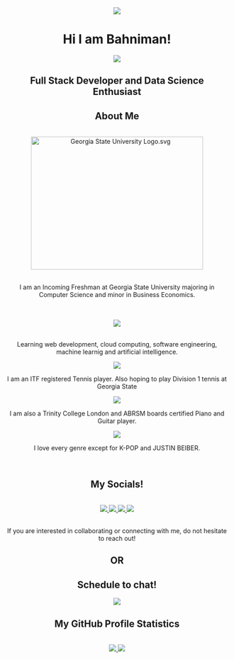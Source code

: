 <!-- <style>
.inline-block {
  display: inline-block;
}
.sections {
  margin: 50px;
}
.word-break {
  white-space: -moz-pre-wrap !important;  /* Mozilla, since 1999 */
  white-space: -pre-wrap;      /* Opera 4-6 */
  white-space: -o-pre-wrap;    /* Opera 7 */
  white-space: pre-wrap;       /* css-3 */
  word-wrap: break-word;       /* Internet Explorer 5.5+ */
  white-space: -webkit-pre-wrap; /* Newer versions of Chrome/Safari*/
  word-break: keep-all;
  white-space: normal;
  width: 50%;
}
</style> -->
<div align="center">
<img src="https://img.icons8.com/external-bearicons-gradient-bearicons/96/000000/external-Hi-miscellany-texts-and-badges-bearicons-gradient-bearicons.png"/>

</div>
<h1 align="center">Hi I am Bahniman!</h1>
<div class="sections" align="center">
  <!-- Thinking Icon (software engineering) -->
  <!-- <div style="margin-right: 20%;" align="center" class="inline-block">
    <img src="https://img.icons8.com/ios-filled/60/000000/learning.png"/>
  </div> -->
  <!-- Robot Icon (machine learning) -->
  <div class="inline-block">
    <img src="https://img.icons8.com/dusk/96/000000/laptop--v1.png"/>
  </div>
  <h2>Full Stack Developer and Data Science <br>Enthusiast</h2> 
</div>
<div align=center>
  <h2 id="about-me" align="center">About Me</h2>
  <br>
  <div>
    <img src="https://upload.wikimedia.org/wikipedia/commons/6/6c/Georgia_State_University_Logo.svg" alt="Georgia State University Logo.svg" height="300" width="388"/>
    <br>
    <br>
    <p class="word-break">I am an Incoming Freshman at Georgia State University majoring in Computer Science and minor in Business Economics.</p>
  </div>
  <br>
  <br>
  <div class="inline-block">
    <img src="https://img.icons8.com/color-glass/96/000000/learning.png"/>
    <br>
    <br>
    <p class="word-break">Learning web development, cloud computing, software engineering, machine learnig and artificial intelligence.</p>
  </div>
  <div class="inline-block">
    <img src="https://img.icons8.com/color/96/000000/tennis-player-skin-type-3.png"/>
    <p class="word-break">I am an ITF registered Tennis player. Also hoping to play Division 1 tennis at Georgia State</p>
  </div>
  <div class="inline-block">
    <img src="https://img.icons8.com/color/96/000000/rock-music.png"/>
    <p class="word-break">I am also a Trinity College London and ABRSM boards certified Piano and Guitar player.</p>
  </div>
  <div class="inline-block">
    <img src="https://img.icons8.com/color/80/000000/music--v2.png"/>
    <p class="word-break"> I love every genre except for K-POP and JUSTIN BEIBER.</p>
  </div>
</div>
<br>

<div class="sections" id="check-out-socials" align="center">
  <h2>My Socials!</h2>
  <br>
  
  <a href="mailto:bahniman31@gmail.com">
    <img src="https://img.icons8.com/fluency/90/000000/gmail-new.png"/>
  </a>
  <a href="https://www.linkedin.com/in/bahniman-rajkonwar-das-908b22217/">
    <img src="https://img.icons8.com/color/90/000000/linkedin.png"/>
  </a>
  <a href="https://twitter.com/baaahniman">  
    <img src="https://img.icons8.com/color/90/000000/twitter.png"/>
  </a>
  <a href="https://www.instagram.com/baaahniman/">
    <img src="https://img.icons8.com/fluency/90/000000/instagram-new.png"/>
  </a>
  <!-- Email Address -->
  <!-- <div class="inline-block">
  <h3>Google Mail</h3>
  </div> -->
  <!-- Linkedin Profile -->
  <!-- <div class="inline-block">
    <h3>Linkedin</h3>
  </div> -->
  <!-- Twitter Profile -->
  <!-- <div class="inline-block">
    <a href="https://twitter.com/baaahniman">
    </a>
    <h3>Twitter</h3>
  </div> -->
  <!-- Instagram Profile -->
  <!-- <div class="inline-block">
    <a href="https://www.instagram.com/baaahniman/">
    </a>
    <h3>Instagram</h3>
  </div> -->
  <br>
  <br>
  <p>If you are interested in collaborating or connecting with me, do not hesitate to reach out!</p>
</div>
<h2 align="center">OR</h2>

<div class="sections" id="schedule-chat" align="center">
  <h2>Schedule to chat!</h2>
  <a href="https://calendly.com/bahniman/30min">
    <img src="https://img.icons8.com/color/96/000000/calendar--v2.png"/>
  </a>
  <br>

<div class="sections" id="github-stats" align="center">
    <h2>My GitHub Profile Statistics</h2>
    <br>
    <a href="https://github.com/anuraghazra/github-readme-stats">
      <img src="https://github-readme-stats.vercel.app/api?username=baaahniman&show_icons=true&theme=darcula" />
    </a>
    <a href="https://github.com/anuraghazra/github-readme-stats">
      <img src="https://github-readme-stats.vercel.app/api/top-langs/?username=baaahniman&layout=compact&theme=darcula" />
    </a>
    
</div>

